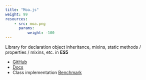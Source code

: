 ```yaml
---
title: "Moa.js"
weight: 99
resources:
    - src: moa.png
      params:
          weight: -100
---
```


Library for declaration object inheritance, mixins, static methods / properties / mixins, etc. in **ES5**

* [GitHub](//github.com/Pencroff/MoaJs)
* [Docs](//pencroff.github.io/MoaJs/)
* Class implementation [Benchmark](//jsperf.com/moo-resig-ender-my/31)
